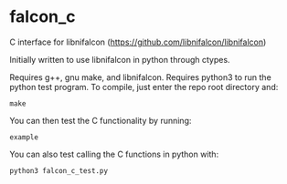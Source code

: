 # falcon_c
C interface for libnifalcon (https://github.com/libnifalcon/libnifalcon)

Initially written to use libnifalcon in python through ctypes.

Requires g++, gnu make, and libnifalcon. Requires python3 to run the python test program.
To compile, just enter the repo root directory and:

    make

You can then test the C functionality by running:

    example

You can also test calling the C functions in python with:

    python3 falcon_c_test.py
